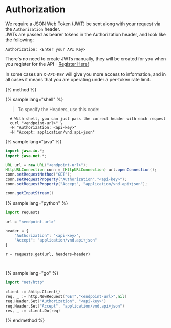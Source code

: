 
# Authorization

We require a JSON Web Token ([JWT](https://jwt.io/)) be sent along with your request via the `Authorization` header.  
JWTs are passed as bearer tokens in the Authorization header, and look like the following:

`Authorization: <Enter your API Key>`


There's no need to create JWTs manually, they will be created for you when you register for the API - [Register Here!](https://developer.vainglorygame.com/users/sign_in)

In some cases an `X-API-KEY` will give you more access to information, and in all cases it means that you are operating under a per-token rate limit.

{% method %}


{% sample lang="shell" %}
> To specify the Headers, use this code:

```shell
  # With shell, you can just pass the correct header with each request
  curl "<endpoint-url>" \
  -H "Authorization: <api-key>"
  -H "Accept: application/vnd.api+json"
```
{% sample lang="java" %}
```java
import java.io.*;
import java.net.*;

URL url = new URL("<endpoint-url>");
HttpURLConnection conn = (HttpURLConnection) url.openConnection();
conn.setRequestMethod("GET");
conn.setRequestProperty("Authorization","<api-key>");
conn.setRequestProperty("Accept", "application/vnd.api+json");

conn.getInputStream()
```

{% sample lang="python" %}
```python
import requests

url = "<endpoint-url>"

header = {
    "Authorization": "<api-key>",
    "Accept": "application/vnd.api+json"
}

r = requests.get(url, headers=header)
```
```ruby
```

```javascript
```

{% sample lang="go" %}
```go
import "net/http"

client := &http.Client{}
req, _ := http.NewRequest("GET","<endpoint-url>",nil)
req.Header.Set("Authorization", "<api-key>")
req.Header.Set("Accept", "application/vnd.api+json")
res, _ := client.Do(req)
```

 {% endmethod %}
